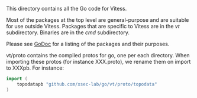 This directory contains all the Go code for Vitess.

Most of the packages at the top level are general-purpose and are suitable
for use outside Vitess. Packages that are specific to Vitess are in the *vt*
subdirectory. Binaries are in the *cmd* subdirectory.

Please see [GoDoc](https://godoc.org/vitess.io/vitess/go) for
a listing of the packages and their purposes.

vt/proto contains the compiled protos for go, one per each directory.
When importing these protos (for instance XXX.proto), we rename them on
import to XXXpb. For instance:

```go
import (
    topodatapb "github.com/xsec-lab/go/vt/proto/topodata"
)
```

